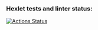 ### Hexlet tests and linter status:

[![Actions Status](https://github.com/roman-iakimenok/frontend-project-80/actions/workflows/hexlet-check.yml/badge.svg)](https://github.com/roman-iakimenok/frontend-project-80/actions)
